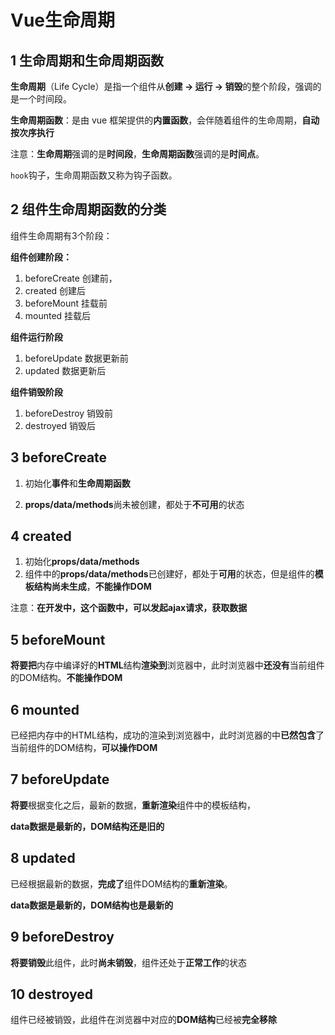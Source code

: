 # Vue生命周期

## 1 生命周期和生命周期函数

**生命周期**（Life Cycle）是指一个组件从**创建 -> 运行 -> 销毁**的整个阶段，强调的是一个时间段。

**生命周期函数**：是由 vue 框架提供的**内置函数**，会伴随着组件的生命周期，**自动按次序执行**

注意：**生命周期**强调的是**时间段**，**生命周期函数**强调的是**时间点**。

`hook`钩子，生命周期函数又称为钩子函数。

## 2  组件生命周期函数的分类

组件生命周期有3个阶段：

**组件创建阶段：**

1. beforeCreate 创建前，
2. created 创建后
3. beforeMount 挂载前
4. mounted 挂载后

**组件运行阶段**

1. beforeUpdate 数据更新前
2. updated 数据更新后

**组件销毁阶段**

1. beforeDestroy 销毁前
2. destroyed 销毁后

## 3 beforeCreate 

1. 初始化**事件**和**生命周期函数**

2. **props/data/methods**尚未被创建，都处于**不可用**的状态

## 4 **created**

1. 初始化**props/data/methods**
2. 组件中的**props/data/methods**已创建好，都处于**可用**的状态，但是组件的**模板结构尚未生成**，**不能操作DOM**

注意：**在开发中，这个函数中，可以发起ajax请求，获取数据**

## 5 beforeMount

**将要把**内存中编译好的**HTML**结构**渲染到**浏览器中，此时浏览器中**还没有**当前组件的DOM结构。**不能操作DOM**

## 6 **mounted** 

已经把内存中的HTML结构，成功的渲染到浏览器中，此时浏览器的中**已然包含**了当前组件的DOM结构，**可以操作DOM**

## 7 beforeUpdate

**将要**根据变化之后，最新的数据，**重新渲染**组件中的模板结构，

**data数据是最新的，DOM结构还是旧的**

##  8 updated 

已经根据最新的数据，**完成了**组件DOM结构的**重新渲染**。

**data数据是最新的，DOM结构也是最新的**

## 9 beforeDestroy

**将要销毁**此组件，此时**尚未销毁**，组件还处于**正常工作**的状态

## 10 destroyed

组件已经被销毁，此组件在浏览器中对应的**DOM结构**已经被**完全移除**



